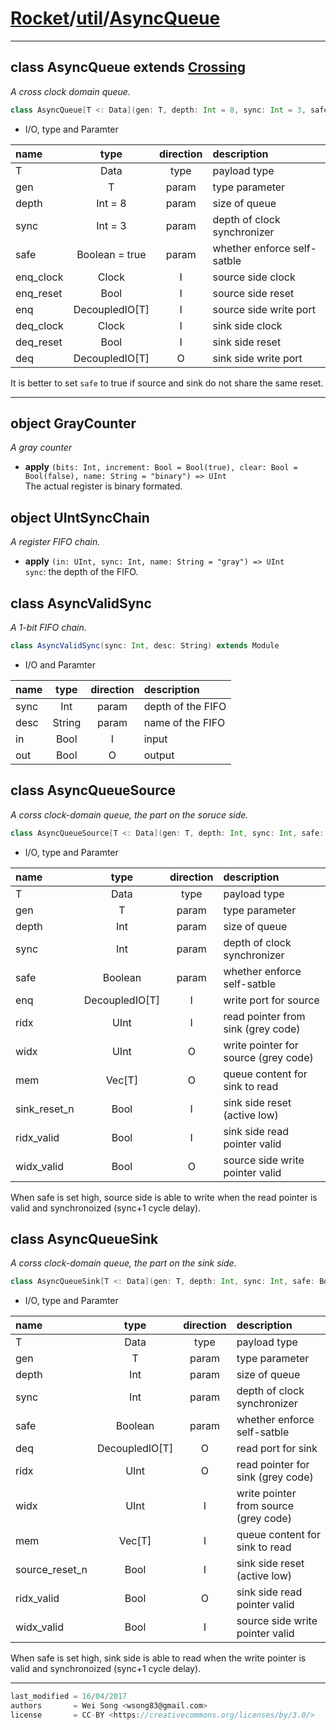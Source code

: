 [Rocket](../Readme.md)/[util](../util.md)/[AsyncQueue](https://github.com/ucb-bar/rocket-chip/tree/master/src/main/scala/util/AsyncQueue.scala)
========================


**********************

class AsyncQueue extends [Crossing](Crossing.md)
------------------
*A cross clock domain queue.*

~~~scala
class AsyncQueue[T <: Data](gen: T, depth: Int = 8, sync: Int = 3, safe: Boolean = true) extends Crossing[T]
~~~

+ I/O, type and Paramter

| name                   | type             | direction  | description                           |
| :---                   | :--:             | :--:       | :---                                  |
| T                      | Data             | type       | payload type                          |
| gen                    | T                | param      | type parameter                        |
| depth                  | Int = 8          | param      | size of queue                         |
| sync                   | Int = 3          | param      | depth of clock synchronizer           |
| safe                   | Boolean = true   | param      | whether enforce self-satble           |
| enq\_clock             | Clock            | I          | source side clock                     |
| enq\_reset             | Bool             | I          | source side reset                     |
| enq                    | DecoupledIO[T]   | I          | source side write port                |
| deq\_clock             | Clock            | I          | sink side clock                       |
| deq\_reset             | Bool             | I          | sink side reset                       |
| deq                    | DecoupledIO[T]   | O          | sink side write port                  |

It is better to set `safe` to true if source and sink do not share the same reset.

**********************

object GrayCounter
-----------------------
*A gray counter*

+ **apply** `(bits: Int, increment: Bool = Bool(true), clear: Bool = Bool(false), name: String = "binary") => UInt`<br>
  The actual register is binary formated.

object UIntSyncChain
-----------------------
*A register FIFO chain.*

+ **apply** `(in: UInt, sync: Int, name: String = "gray") => UInt`<br>
  `sync`: the depth of the FIFO.

class AsyncValidSync
----------------------
*A 1-bit FIFO chain.*

~~~scala
class AsyncValidSync(sync: Int, desc: String) extends Module
~~~

+ I/O and Paramter

| name                   | type   | direction  | description                       |
| :---                   | :--:   | :--:       | :---                              |
| sync                   | Int    | param      | depth of the FIFO                 |
| desc                   | String | param      | name of the FIFO                  |
| in                     | Bool   | I          | input                             |
| out                    | Bool   | O          | output                            |

class AsyncQueueSource
----------------
*A corss clock-domain queue, the part on the soruce side.*

~~~scala
class AsyncQueueSource[T <: Data](gen: T, depth: Int, sync: Int, safe: Boolean = true) extends Module
~~~

+ I/O, type and Paramter

| name                   | type             | direction  | description                          |
| :---                   | :--:             | :--:       | :---                                 |
| T                      | Data             | type       | payload type                         |
| gen                    | T                | param      | type parameter                       |
| depth                  | Int              | param      | size of queue                        |
| sync                   | Int              | param      | depth of clock synchronizer          |
| safe                   | Boolean          | param      | whether enforce self-satble          |
| enq                    | DecoupledIO[T]   | I          | write port for source                |
| ridx                   | UInt             | I          | read pointer from sink (grey code)   |
| widx                   | UInt             | O          | write pointer for source (grey code) |
| mem                    | Vec[T]           | O          | queue content for sink to read       |
| sink_reset_n           | Bool             | I          | sink side reset (active low)         |
| ridx\_valid            | Bool             | I          | sink side read pointer valid         |
| widx\_valid            | Bool             | O          | source side write pointer valid      |

When safe is set high, source side is able to write when the read pointer is valid and synchronoized
(sync+1 cycle delay).

class AsyncQueueSink
-------------------------
*A corss clock-domain queue, the part on the sink side.*

~~~scala
class AsyncQueueSink[T <: Data](gen: T, depth: Int, sync: Int, safe: Boolean = true) extends Module
~~~

+ I/O, type and Paramter

| name                   | type             | direction  | description                           |
| :---                   | :--:             | :--:       | :---                                  |
| T                      | Data             | type       | payload type                          |
| gen                    | T                | param      | type parameter                        |
| depth                  | Int              | param      | size of queue                         |
| sync                   | Int              | param      | depth of clock synchronizer           |
| safe                   | Boolean          | param      | whether enforce self-satble           |
| deq                    | DecoupledIO[T]   | O          | read port for sink                    |
| ridx                   | UInt             | O          | read pointer for sink (grey code)     |
| widx                   | UInt             | I          | write pointer from source (grey code) |
| mem                    | Vec[T]           | I          | queue content for sink to read        |
| source_reset_n         | Bool             | I          | sink side reset (active low)          |
| ridx\_valid            | Bool             | O          | sink side read pointer valid          |
| widx\_valid            | Bool             | I          | source side write pointer valid       |

When safe is set high, sink side is able to read when the write pointer is valid and synchronoized
(sync+1 cycle delay).


**********************

```scala
last_modified = 16/04/2017
authors       = Wei Song <wsong83@gmail.com>
license       = CC-BY <https://creativecommons.org/licenses/by/3.0/>
```
